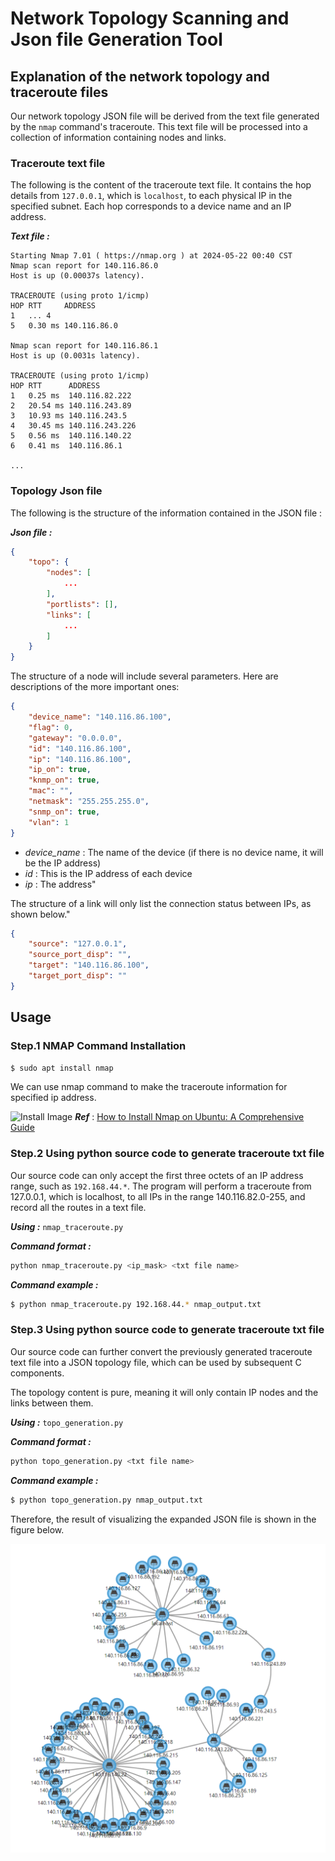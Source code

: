 # **Network Topology Scanning and Json file Generation Tool**

## **Explanation of the network topology and traceroute files**
Our network topology JSON file will be derived from the text file generated by the `nmap` command's traceroute. This text file will be processed into a collection of information containing nodes and links.

### **Traceroute text file**

The following is the content of the traceroute text file. It contains the hop details from `127.0.0.1`, which is `localhost`, to each physical IP in the specified subnet. Each hop corresponds to a device name and an IP address.

***Text file :***

```
Starting Nmap 7.01 ( https://nmap.org ) at 2024-05-22 00:40 CST
Nmap scan report for 140.116.86.0
Host is up (0.00037s latency).

TRACEROUTE (using proto 1/icmp)
HOP RTT     ADDRESS
1   ... 4
5   0.30 ms 140.116.86.0

Nmap scan report for 140.116.86.1
Host is up (0.0031s latency).

TRACEROUTE (using proto 1/icmp)
HOP RTT      ADDRESS
1   0.25 ms  140.116.82.222
2   20.54 ms 140.116.243.89
3   10.93 ms 140.116.243.5
4   30.45 ms 140.116.243.226
5   0.56 ms  140.116.140.22
6   0.41 ms  140.116.86.1

...
```

### **Topology Json file**

The following is the structure of the information contained in the JSON file :

***Json file :***
```json
{
    "topo": {
        "nodes": [
            ...
        ],
        "portlists": [],
        "links": [
            ...
        ]
    }
}
```

The structure of a node will include several parameters. Here are descriptions of the more important ones:

```json
{
    "device_name": "140.116.86.100",
    "flag": 0,
    "gateway": "0.0.0.0",
    "id": "140.116.86.100",
    "ip": "140.116.86.100",
    "ip_on": true,
    "knmp_on": true,
    "mac": "",
    "netmask": "255.255.255.0",
    "snmp_on": true,
    "vlan": 1
}
```

* *device_name* : The name of the device (if there is no device name, it will be the IP address)
* *id* : This is the IP address of each device
* *ip* : The address"

The structure of a link will only list the connection status between IPs, as shown below."

```json
{
    "source": "127.0.0.1",
    "source_port_disp": "",
    "target": "140.116.86.100",
    "target_port_disp": ""
}
```


## **Usage**

### **Step.1** NMAP Command Installation
```bash
$ sudo apt install nmap
```
We can use nmap command to make the traceroute information for specified ip address.

![Install Image](https://www.stationx.net/wp-content/uploads/2023/06/Install-Nmap-with-apt.png)
***Ref*** : [How to Install Nmap on Ubuntu: A Comprehensive Guide](https://www.stationx.net/install-nmap-ubuntu/)


### **Step.2** Using python source code to generate traceroute txt file

Our source code can only accept the first three octets of an IP address range, such as `192.168.44.*`. The program will perform a traceroute from 127.0.0.1, which is localhost, to all IPs in the range 140.116.82.0-255, and record all the routes in a text file.

***Using :*** `nmap_traceroute.py`

***Command format :***
```bash
python nmap_traceroute.py <ip_mask> <txt file name>
```
***Command example :***
```bash
$ python nmap_traceroute.py 192.168.44.* nmap_output.txt
```

### **Step.3** Using python source code to generate traceroute txt file

Our source code can further convert the previously generated traceroute text file into a JSON topology file, which can be used by subsequent C components.

The topology content is pure, meaning it will only contain IP nodes and the links between them.

***Using :*** `topo_generation.py`

***Command format :***
```bash
python topo_generation.py <txt file name>
```
***Command example :***
```bash
$ python topo_generation.py nmap_output.txt
```

Therefore, the result of visualizing the expanded JSON file is shown in the figure below.

![Topology Image](./output/nmap_output.png)